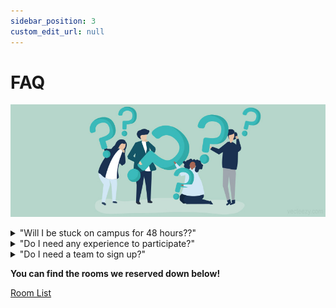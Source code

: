 ```yaml
---
sidebar_position: 3
custom_edit_url: null
---
```


# FAQ

![FAQ](/img/faq.jpeg)

<details>
<summary>"Will I be stuck on campus for 48 hours??"</summary>
No! There is a mandatory kickoff event Friday afternoon, several mandatory events throughout Saturday, and mandatory presentations on Sunday. Your team is responsible for scheduling meeting times and locations that work best for them throught the weekend.
</details>

<details>
<summary>"Do I need any experience to participate?"</summary>
No! This competition is beginner-friendly and specifically geared towards providing members with experience to put on their resumes. We highly encourage beginners to apply and compete.
</details>

<details>
<summary>"Do I need a team to sign up?"</summary>
No! We will be assigning teams evenly to distribute your talented skill sets and allow you to collaborate with new SHPEsters!
</details>

**You can find the rooms we reserved down below!**

[Room List](https://docs.google.com/spreadsheets/d/1CLOXEpfG6a7HLjN-pkUeRkRfbJxYkWrEAxO5_Uf5Rt8/edit?usp=sharing)

<!-- <details>
<summary>"Can I add team preferences after submitting?"</summary>
Yes! The Google Form is editable and you can update your teammate preferences if you find someone you'd want to potentially team up with.
</details> -->
